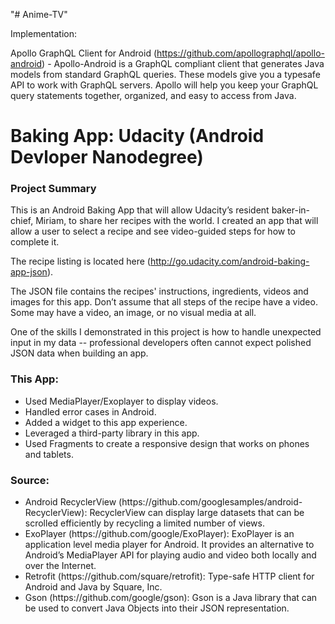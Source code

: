 "# Anime-TV" 


Implementation:


Apollo GraphQL Client for Android (https://github.com/apollographql/apollo-android) - Apollo-Android is a GraphQL compliant client that generates Java models from standard GraphQL queries. These models give you a typesafe API to work with GraphQL servers. Apollo will help you keep your GraphQL query statements together, organized, and easy to access from Java. 





# Baking App: Udacity (Android Devloper Nanodegree)

<body>
  <h3>Project Summary</h3>
  <p>This is an Android Baking App that will allow Udacity’s resident baker-in-chief, Miriam, to share her recipes with the world. 
  I created an app that will allow a user to select a recipe and see video-guided steps for how to complete it.

The recipe listing is located here (http://go.udacity.com/android-baking-app-json).

The JSON file contains the recipes' instructions, ingredients, videos and images for this app. 
Don’t assume that all steps of the recipe have a video. Some may have a video, an image, or no visual media at all.

One of the skills I demonstrated in this project is how to handle unexpected input in my data -- professional developers often cannot expect polished JSON data when building an app.</p>
  
  <h3>This App:</h3>
    <ul>
      <li>Used MediaPlayer/Exoplayer to display videos.</li>
      <li>Handled error cases in Android.</li>
      <li>Added a widget to this app experience.</li>
      <li>Leveraged a third-party library in this app.</li>
      <li>Used Fragments to create a responsive design that works on phones and tablets.</li>
    </ul>
  
  <h3>Source:</h3>
    <ul>
      <li>Android RecyclerView (https://github.com/googlesamples/android-RecyclerView): RecyclerView can display large datasets that can be scrolled efficiently by recycling a limited number of views.</li>
  <li>ExoPlayer (https://github.com/google/ExoPlayer): ExoPlayer is an application level media player for Android. It provides an alternative to Android’s MediaPlayer API for playing audio and video both locally and over the Internet.</li>
  <li>Retrofit (https://github.com/square/retrofit): Type-safe HTTP client for Android and Java by Square, Inc.</li>
  <li>Gson (https://github.com/google/gson): Gson is a Java library that can be used to convert Java Objects into their JSON representation. </li>
    </ul>
</body>
